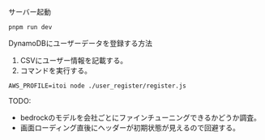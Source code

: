 サーバー起動
```
pnpm run dev
```

DynamoDBにユーザーデータを登録する方法
1. CSVにユーザー情報を記載する。
1. コマンドを実行する。
```
AWS_PROFILE=itoi node ./user_register/register.js
```


TODO:
- bedrockのモデルを会社ごとにファインチューニングできるかどうか調査。
- 画面ローディング直後にヘッダーが初期状態が見えるので回避する。
